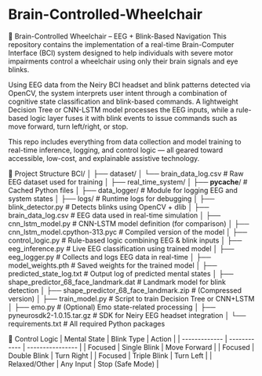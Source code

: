 # Brain-Controlled-Wheelchair


🧠 Brain-Controlled Wheelchair – EEG + Blink-Based Navigation
This repository contains the implementation of a real-time Brain-Computer Interface (BCI) system designed to help individuals with severe motor impairments control a wheelchair using only their brain signals and eye blinks.

Using EEG data from the Neiry BCI headset and blink patterns detected via OpenCV, the system interprets user intent through a combination of cognitive state classification and blink-based commands. A lightweight Decision Tree or CNN-LSTM model processes the EEG inputs, while a rule-based logic layer fuses it with blink events to issue commands such as move forward, turn left/right, or stop.

This repo includes everything from data collection and model training to real-time inference, logging, and control logic — all geared toward accessible, low-cost, and explainable assistive technology.

📁 Project Structure
BCI/
│
├── dataset/
│   └── brain_data_log.csv               # Raw EEG dataset used for training
│
├── real_time_system/
│   ├── __pycache__/                     # Cached Python files
│   ├── data_logger/                     # Module for logging EEG and system states
│   ├── logs/                            # Runtime logs for debugging
│   ├── blink_detector.py                # Detects blinks using OpenCV + dlib
│   ├── brain_data_log.csv               # EEG data used in real-time simulation
│   ├── cnn_lstm_model.py                # CNN-LSTM model definition (for comparison)
│   ├── cnn_lstm_model.cpython-313.pyc   # Compiled version of the model
│   ├── control_logic.py                 # Rule-based logic combining EEG & blink inputs
│   ├── eeg_inference.py                 # Live EEG classification using trained model
│   ├── eeg_logger.py                    # Collects and logs EEG data in real-time
│   ├── model_weights.pth                # Saved weights for the trained model
│   ├── predicted_state_log.txt          # Output log of predicted mental states
│   ├── shape_predictor_68_face_landmark.dat # Landmark model for blink detection
│   ├── shape_predictor_68_face_landmark.zip # (Compressed version)
│   ├── train_model.py                   # Script to train Decision Tree or CNN+LSTM
│   ├── emo.py                           # (Optional) Emo state-related processing
│   ├── pyneurosdk2-1.0.15.tar.gz        # SDK for Neiry EEG headset integration
│   └── requirements.txt                 # All required Python packages

🧠 Control Logic
| Mental State  | Blink Type   | Action           |
| ------------- | ------------ | ---------------- |
| Focused       | Single Blink | Move Forward     |
| Focused       | Double Blink | Turn Right       |
| Focused       | Triple Blink | Turn Left        |
| Relaxed/Other | Any Input    | Stop (Safe Mode) |

